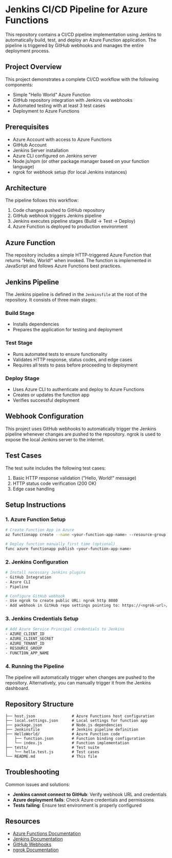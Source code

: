 # Jenkins CI/CD Pipeline for Azure Functions

This repository contains a CI/CD pipeline implementation using Jenkins to automatically build, test, and deploy an Azure Function application. The pipeline is triggered by GitHub webhooks and manages the entire deployment process.

## Project Overview

This project demonstrates a complete CI/CD workflow with the following components:
- Simple "Hello World" Azure Function
- GitHub repository integration with Jenkins via webhooks
- Automated testing with at least 3 test cases
- Deployment to Azure Functions

## Prerequisites

- Azure Account with access to Azure Functions
- GitHub Account
- Jenkins Server installation
- Azure CLI configured on Jenkins server
- Node.js/npm (or other package manager based on your function language)
- ngrok for webhook setup (for local Jenkins instances)

## Architecture

The pipeline follows this workflow:
1. Code changes pushed to GitHub repository
2. GitHub webhook triggers Jenkins pipeline
3. Jenkins executes pipeline stages (Build → Test → Deploy)
4. Azure Function is deployed to production environment

## Azure Function

The repository includes a simple HTTP-triggered Azure Function that returns "Hello, World!" when invoked. The function is implemented in JavaScript and follows Azure Functions best practices.

## Jenkins Pipeline

The Jenkins pipeline is defined in the `Jenkinsfile` at the root of the repository. It consists of three main stages:

### Build Stage
- Installs dependencies 
- Prepares the application for testing and deployment

### Test Stage
- Runs automated tests to ensure functionality
- Validates HTTP response, status codes, and edge cases
- Requires all tests to pass before proceeding to deployment

### Deploy Stage
- Uses Azure CLI to authenticate and deploy to Azure Functions
- Creates or updates the function app
- Verifies successful deployment

## Webhook Configuration

This project uses GitHub webhooks to automatically trigger the Jenkins pipeline whenever changes are pushed to the repository. ngrok is used to expose the local Jenkins server to the internet.

## Test Cases

The test suite includes the following test cases:
1. Basic HTTP response validation ("Hello, World!" message)
2. HTTP status code verification (200 OK)
3. Edge case handling

## Setup Instructions

### 1. Azure Function Setup
```bash
# Create Function App in Azure
az functionapp create --name <your-function-app-name> --resource-group <your-resource-group> --consumption-plan-location <location> --runtime <runtime> --storage-account <storage-account>

# Deploy function manually first time (optional)
func azure functionapp publish <your-function-app-name>
```

### 2. Jenkins Configuration
```bash
# Install necessary Jenkins plugins
- GitHub Integration
- Azure CLI
- Pipeline

# Configure GitHub webhook
- Use ngrok to create public URL: ngrok http 8080
- Add webhook in GitHub repo settings pointing to: https://<ngrok-url>/github-webhook/
```

### 3. Jenkins Credentials Setup
```bash
# Add Azure Service Principal credentials to Jenkins
- AZURE_CLIENT_ID
- AZURE_CLIENT_SECRET
- AZURE_TENANT_ID
- RESOURCE_GROUP
- FUNCTION_APP_NAME
```

### 4. Running the Pipeline
The pipeline will automatically trigger when changes are pushed to the repository. Alternatively, you can manually trigger it from the Jenkins dashboard.

## Repository Structure

```
├── host.json                # Azure Functions host configuration
├── local.settings.json      # Local settings for function app
├── package.json             # Node.js dependencies
├── Jenkinsfile              # Jenkins pipeline definition
├── HelloWorld/              # Azure Function code
│   ├── function.json        # Function binding configuration
│   └── index.js             # Function implementation
├── tests/                   # Test suite
│   └── hello.test.js        # Test cases
└── README.md                # This file
```

## Troubleshooting

Common issues and solutions:
- **Jenkins cannot connect to GitHub**: Verify webhook URL and credentials
- **Azure deployment fails**: Check Azure credentials and permissions
- **Tests failing**: Ensure test environment is properly configured

## Resources

- [Azure Functions Documentation](https://docs.microsoft.com/en-us/azure/azure-functions/)
- [Jenkins Documentation](https://www.jenkins.io/doc/)
- [GitHub Webhooks](https://docs.github.com/en/developers/webhooks-and-events/webhooks)
- [ngrok Documentation](https://ngrok.com/docs)
